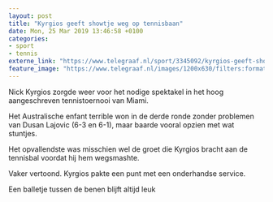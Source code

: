 ```yaml
---
layout: post
title: "Kyrgios geeft showtje weg op tennisbaan"
date: Mon, 25 Mar 2019 13:46:58 +0100
categories: 
- sport 
- tennis 
externe_link: "https://www.telegraaf.nl/sport/3345092/kyrgios-geeft-showtje-weg-op-tennisbaan"
feature_image: "https://www.telegraaf.nl/images/1200x630/filters:format(jpeg):quality(80)/cdn-kiosk-api.telegraaf.nl/600fdd40-4efc-11e9-9531-02d2fb1aa1d7.jpg"
---
```


<p class="intro">Nick Kyrgios zorgde weer voor het nodige spektakel in het hoog aangeschreven tennistoernooi van Miami.</p> <p>Het Australische enfant terrible won in de derde ronde zonder problemen van Dusan Lajovic (6-3 en 6-1), maar baarde vooral opzien met wat stuntjes.</p><p>Het opvallendste was misschien wel de groet die Kyrgios bracht aan de tennisbal voordat hij hem wegsmashte.</p><p>Vaker vertoond. Kyrgios pakte een punt met een onderhandse service.</p><p>Een balletje tussen de benen blijft altijd leuk</p>
